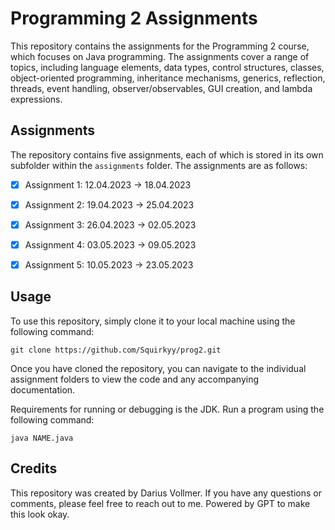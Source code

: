 # Programming 2 Assignments

This repository contains the assignments for the Programming 2 course, which focuses on Java programming. The assignments cover a range of topics, including language elements, data types, control structures, classes, object-oriented programming, inheritance mechanisms, generics, reflection, threads, event handling, observer/observables, GUI creation, and lambda expressions.

## Assignments

The repository contains five assignments, each of which is stored in its own subfolder within the `assignments` folder. The assignments are as follows:

-   [x] Assignment 1: 12.04.2023 -> 18.04.2023

-   [x] Assignment 2: 19.04.2023 -> 25.04.2023

-   [x] Assignment 3: 26.04.2023 -> 02.05.2023

-   [x] Assignment 4: 03.05.2023 -> 09.05.2023

-   [x] Assignment 5: 10.05.2023 -> 23.05.2023

## Usage

To use this repository, simply clone it to your local machine using the following command:

```
git clone https://github.com/Squirkyy/prog2.git
```

Once you have cloned the repository, you can navigate to the individual assignment folders to view the code and any accompanying documentation.

Requirements for running or debugging is the JDK. Run a program using the following command:

```
java NAME.java
```

## Credits

This repository was created by Darius Vollmer. If you have any questions or comments, please feel free to reach out to me.
Powered by GPT to make this look okay.
